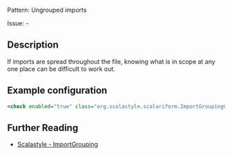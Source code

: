 Pattern: Ungrouped imports

Issue: -

## Description

If imports are spread throughout the file, knowing what is in scope at any one place can be difficult to work out.

## Example configuration

```xml
<check enabled="true" class="org.scalastyle.scalariform.ImportGroupingChecker" level="warning"/>
```
<a name="org_scalastyle_scalariform_ImportOrderChecker" />

## Further Reading

* [Scalastyle - ImportGrouping](http://www.scalastyle.org/rules-1.0.0.html#org_scalastyle_scalariform_ImportGroupingChecker)